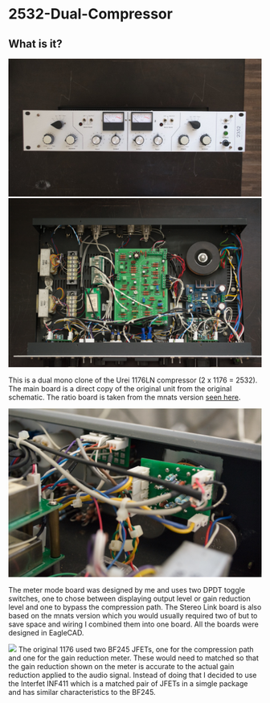 # 2532-Dual-Compressor

## What is it?


![](https://github.com/dwmclean1/2532-Dual-Compressor/blob/main/images/front_panel.jpeg)
![](https://github.com/dwmclean1/2532-Dual-Compressor/blob/main/images/overview.jpeg)



This is a dual mono clone of the Urei 1176LN compressor (2 x 1176 = 2532). The main board is a direct copy of the original unit from the original schematic. The ratio board is taken from the mnats version [seen here](http://mnats.net/1176_revision_d.html).



![](https://github.com/dwmclean1/2532-Dual-Compressor/blob/main/images/sub_boards.jpeg)

The meter mode board was designed by me and uses two DPDT toggle switches, one to chose between displaying output level or gain reduction level and one to bypass the compression path. The Stereo Link board is also based on the mnats version which you would usually required two of but to save space and wiring I combined them into one board. All the boards were designed in EagleCAD.



![](https://github.com/dwmclean1/2532-Dual-Compressor/blob/main/images/jfets.jpeg)
The original 1176 used two BF245 JFETs, one for the compression path and one for the gain reduction meter. These would need to matched so that the gain reduction shown on the meter is accurate to the actual gain reduction applied to the audio signal. Instead of doing that I decided to use the Interfet INF411 which is a matched pair of JFETs in a simgle package and has similar characteristics to the BF245.
